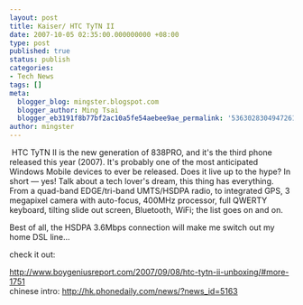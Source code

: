 ```yaml
---
layout: post
title: Kaiser/ HTC TyTN II
date: 2007-10-05 02:35:00.000000000 +08:00
type: post
published: true
status: publish
categories:
- Tech News
tags: []
meta:
  blogger_blog: mingster.blogspot.com
  blogger_author: Ming Tsai
  blogger_eb3191f8b77bf2ac10a5fe54aebee9ae_permalink: '5363028304947261053'
author: mingster
---
```

<p><a href="http://2.bp.blogspot.com/_i0VzdspWXjI/RwU66jnkxGI/AAAAAAAAAKQ/xA_YJ6-dw8o/s1600/product_TyTN_II.jpg"><img id="BLOGGER_PHOTO_ID_5117561329244488802" alt="" src="/img/product_TyTN_II.jpg" border="0" /></a> HTC TyTN II is the new generation of 838PRO, and it's the third phone released this year (2007). It's probably one of the most anticipated Windows Mobile devices to ever be released. Does it live up to the hype? In short — yes! Talk about a tech lover's dream, this thing has everything. From a quad-band EDGE/tri-band UMTS/HSDPA radio, to integrated GPS, 3 megapixel camera with auto-focus, 400MHz processor, full QWERTY keyboard, tilting slide out screen, Bluetooth, WiFi; the list goes on and on.</p>
<p>Best of all, the HSDPA 3.6Mbps connection will make me switch out my home DSL line...</p>
<p>check it out:
<div>
<div><a href="http://www.boygeniusreport.com/2007/09/08/htc-tytn-ii-unboxing/#more-1751">http://www.boygeniusreport.com/2007/09/08/htc-tytn-ii-unboxing/#more-1751</a></div>
<div></div>
<div>chinese intro: <a href="http://hk.phonedaily.com/news/?news_id=5163">http://hk.phonedaily.com/news/?news_id=5163</a></div>
</div>
